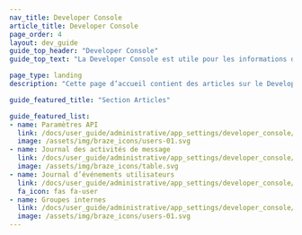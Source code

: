 ```yaml
---
nav_title: Developer Console
article_title: Developer Console
page_order: 4
layout: dev_guide
guide_top_header: "Developer Console"
guide_top_text: "La Developer Console est utile pour les informations d’identification importantes pour votre groupe d’apps et pour la résolution des problèmes. Il existe généralement quatre onglets dans cette section, qui peuvent apparaître en fonction de votre niveau d’accès ou d’autorisations : Paramètres API, Journal des activités des messages, Journal d’événements utilisateurs et Groupes internes."

page_type: landing
description: "Cette page d’accueil contient des articles sur le Developer Console. Ici, vous pouvez trouver des ressources sur les journaux des activités de message et des événements utilisateurs, ainsi que sur les paramètres API et les groupes internes."

guide_featured_title: "Section Articles"

guide_featured_list:
- name: Paramètres API
  link: /docs/user_guide/administrative/app_settings/developer_console/api_settings_tab/
  image: /assets/img/braze_icons/users-01.svg
- name: Journal des activités de message
  link: /docs/user_guide/administrative/app_settings/developer_console/message_activity_log_tab/
  image: /assets/img/braze_icons/table.svg
- name: Journal d’événements utilisateurs
  link: /docs/user_guide/administrative/app_settings/developer_console/event_user_log_tab/
  fa_icon: fas fa-user
- name: Groupes internes
  link: /docs/user_guide/administrative/app_settings/developer_console/internal_groups_tab/
  image: /assets/img/braze_icons/users-01.svg
---
```

